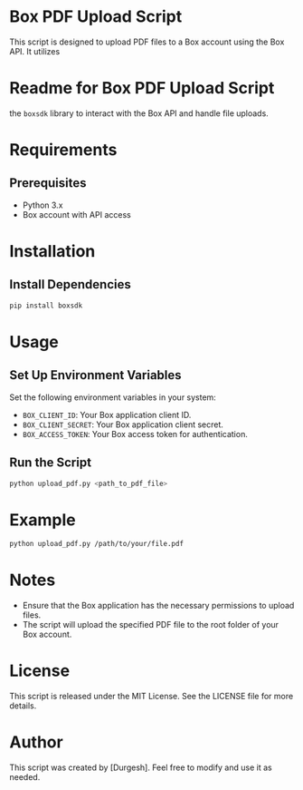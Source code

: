 # Box PDF Upload Script
This script is designed to upload PDF files to a Box account using the Box API. It utilizes         
# Readme for Box PDF Upload Script      
the `boxsdk` library to interact with the Box API and handle file uploads.
# Requirements
## Prerequisites
- Python 3.x
- Box account with API access
# Installation
## Install Dependencies
```bash
pip install boxsdk
```
# Usage
## Set Up Environment Variables
Set the following environment variables in your system:
- `BOX_CLIENT_ID`: Your Box application client ID.
- `BOX_CLIENT_SECRET`: Your Box application client secret.
- `BOX_ACCESS_TOKEN`: Your Box access token for authentication.
## Run the Script
```bash
python upload_pdf.py <path_to_pdf_file>
```
# Example
```bash
python upload_pdf.py /path/to/your/file.pdf
```
# Notes
- Ensure that the Box application has the necessary permissions to upload files.
- The script will upload the specified PDF file to the root folder of your Box account.
# License
This script is released under the MIT License. See the LICENSE file for more details.
# Author
This script was created by [Durgesh]. Feel free to modify and use it as needed.




